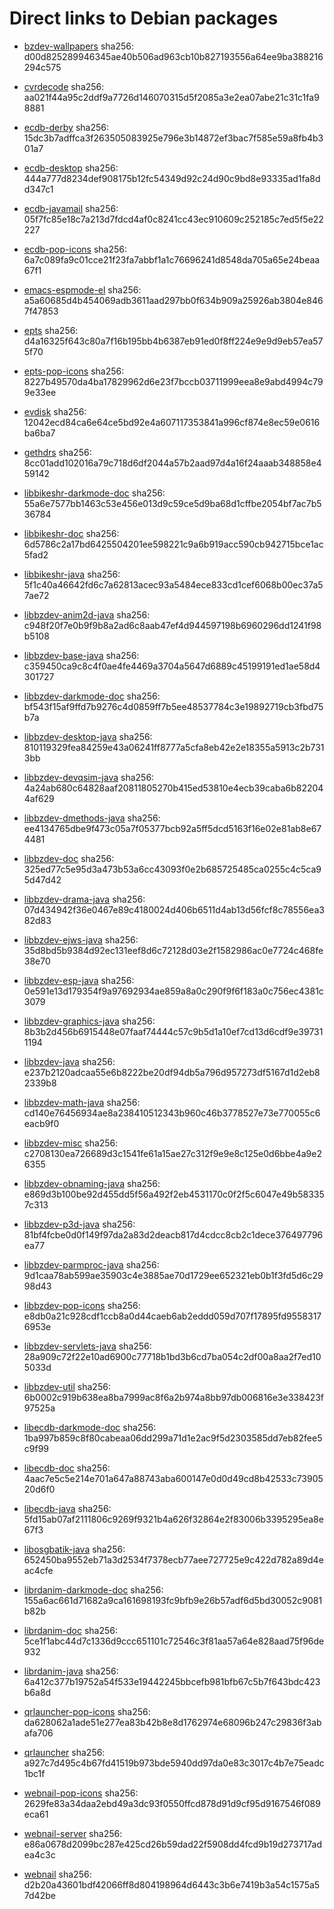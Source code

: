 # Direct links to Debian packages
 
  - [bzdev-wallpapers](./archive/pool/contrib/b/bzdev-wallpapers/bzdev-wallpapers_1.0.0_all.deb)
    sha256: d00d825289946345ae40b506ad963cb10b827193556a64ee9ba388216294c575
 
  - [cvrdecode](./archive/pool/contrib/c/cvrdecode/cvrdecode_1.2_all.deb)
    sha256: aa021f44a95c2ddf9a7726d146070315d5f2085a3e2ea07abe21c31c1fa98881
 
  - [ecdb-derby](./archive/pool/contrib/e/ecdb-derby/ecdb-derby_0.1.7_all.deb)
    sha256: 15dc3b7adffca3f263505083925e796e3b14872ef3bac7f585e59a8fb4b301a7
 
  - [ecdb-desktop](./archive/pool/contrib/e/ecdb-desktop/ecdb-desktop_0.1.7_all.deb)
    sha256: 444a777d8234def908175b12fc54349d92c24d90c9bd8e93335ad1fa8dd347c1
 
  - [ecdb-javamail](./archive/pool/contrib/e/ecdb-javamail/ecdb-javamail_0.1.7_all.deb)
    sha256: 05f7fc85e18c7a213d7fdcd4af0c8241cc43ec910609c252185c7ed5f5e22227
 
  - [ecdb-pop-icons](./archive/pool/contrib/e/ecdb-pop-icons/ecdb-pop-icons_0.1.7_all.deb)
    sha256: 6a7c089fa9c01cce21f23fa7abbf1a1c76696241d8548da705a65e24beaa67f1
 
  - [emacs-espmode-el](./archive/pool/contrib/e/emacs-espmode-el/emacs-espmode-el_1.1_all.deb)
    sha256: a5a60685d4b454069adb3611aad297bb0f634b909a25926ab3804e8467f47853
 
  - [epts](./archive/pool/contrib/e/epts/epts_1.1.31_all.deb)
    sha256: d4a16325f643c80a7f16b195bb4b6387eb91ed0f8ff224e9e9d9eb57ea575f70
 
  - [epts-pop-icons](./archive/pool/contrib/e/epts-pop-icons/epts-pop-icons_1.1.31_all.deb)
    sha256: 8227b49570da4ba17829962d6e23f7bccb03711999eea8e9abd4994c799e33ee
 
  - [evdisk](./archive/pool/contrib/e/evdisk/evdisk_1.13.1_all.deb)
    sha256: 12042ecd84ca6e64ce5bd92e4a607117353841a996cf874e8ec59e0616ba6ba7
 
  - [gethdrs](./archive/pool/contrib/g/gethdrs/gethdrs_1.1.1_all.deb)
    sha256: 8cc01add102016a79c718d6df2044a57b2aad97d4a16f24aaab348858e459142
 
  - [libbikeshr-darkmode-doc](./archive/pool/contrib/libb/libbikeshr-darkmode-doc/libbikeshr-darkmode-doc_1.4.9_all.deb)
    sha256: 55a6e7577bb1463c53e456e013d9c59ce5d9ba68d1cffbe2054bf7ac7b536784
 
  - [libbikeshr-doc](./archive/pool/contrib/libb/libbikeshr-doc/libbikeshr-doc_1.4.9_all.deb)
    sha256: 6d5786c2a17bd6425504201ee598221c9a6b919acc590cb942715bce1ac5fad2
 
  - [libbikeshr-java](./archive/pool/contrib/libb/libbikeshr-java/libbikeshr-java_1.4.9_all.deb)
    sha256: 5f1c40a46642fd6c7a62813acec93a5484ece833cd1cef6068b00ec37a57ae72
 
  - [libbzdev-anim2d-java](./archive/pool/contrib/libb/libbzdev-anim2d-java/libbzdev-anim2d-java_2.1.54_all.deb)
    sha256: c948f20f7e0b9f9b8a2ad6c8aab47ef4d944597198b6960296dd1241f98b5108
 
  - [libbzdev-base-java](./archive/pool/contrib/libb/libbzdev-base-java/libbzdev-base-java_2.1.54_all.deb)
    sha256: c359450ca9c8c4f0ae4fe4469a3704a5647d6889c45199191ed1ae58d4301727
 
  - [libbzdev-darkmode-doc](./archive/pool/contrib/libb/libbzdev-darkmode-doc/libbzdev-darkmode-doc_2.1.54_all.deb)
    sha256: bf543f15af9ffd7b9276c4d0859ff7b5ee48537784c3e19892719cb3fbd75b7a
 
  - [libbzdev-desktop-java](./archive/pool/contrib/libb/libbzdev-desktop-java/libbzdev-desktop-java_2.1.54_all.deb)
    sha256: 810119329fea84259e43a06241ff8777a5cfa8eb42e2e18355a5913c2b7313bb
 
  - [libbzdev-devqsim-java](./archive/pool/contrib/libb/libbzdev-devqsim-java/libbzdev-devqsim-java_2.1.54_all.deb)
    sha256: 4a24ab680c64828aaf20811805270b415ed53810e4ecb39caba6b822044af629
 
  - [libbzdev-dmethods-java](./archive/pool/contrib/libb/libbzdev-dmethods-java/libbzdev-dmethods-java_2.1.54_all.deb)
    sha256: ee4134765dbe9f473c05a7f05377bcb92a5ff5dcd5163f16e02e81ab8e674481
 
  - [libbzdev-doc](./archive/pool/contrib/libb/libbzdev-doc/libbzdev-doc_2.1.54_all.deb)
    sha256: 325ed77c5e95d3a473b53a6cc43093f0e2b685725485ca0255c4c5ca95d47d42
 
  - [libbzdev-drama-java](./archive/pool/contrib/libb/libbzdev-drama-java/libbzdev-drama-java_2.1.54_all.deb)
    sha256: 07d434942f36e0467e89c4180024d406b6511d4ab13d56fcf8c78556ea382d83
 
  - [libbzdev-ejws-java](./archive/pool/contrib/libb/libbzdev-ejws-java/libbzdev-ejws-java_2.1.54_all.deb)
    sha256: 35d8bd5b9384d92ec131eef8d6c72128d03e2f1582986ac0e7724c468fe38e70
 
  - [libbzdev-esp-java](./archive/pool/contrib/libb/libbzdev-esp-java/libbzdev-esp-java_2.1.54_all.deb)
    sha256: 0e591e13d179354f9a97692934ae859a8a0c290f9f6f183a0c756ec4381c3079
 
  - [libbzdev-graphics-java](./archive/pool/contrib/libb/libbzdev-graphics-java/libbzdev-graphics-java_2.1.54_all.deb)
    sha256: 8b3b2d456b6915448e07faaf74444c57c9b5d1a10ef7cd13d6cdf9e397311194
 
  - [libbzdev-java](./archive/pool/contrib/libb/libbzdev-java/libbzdev-java_2.1.54_all.deb)
    sha256: e237b2120adcaa55e6b8222be20df94db5a796d957273df5167d1d2eb82339b8
 
  - [libbzdev-math-java](./archive/pool/contrib/libb/libbzdev-math-java/libbzdev-math-java_2.1.54_all.deb)
    sha256: cd140e76456934ae8a238410512343b960c46b3778527e73e770055c6eacb9f0
 
  - [libbzdev-misc](./archive/pool/contrib/libb/libbzdev-misc/libbzdev-misc_2.1.54_all.deb)
    sha256: c2708130ea726689d3c1541fe61a15ae27c312f9e9e8c125e0d6bbe4a9e26355
 
  - [libbzdev-obnaming-java](./archive/pool/contrib/libb/libbzdev-obnaming-java/libbzdev-obnaming-java_2.1.54_all.deb)
    sha256: e869d3b100be92d455dd5f56a492f2eb4531170c0f2f5c6047e49b583357c313
 
  - [libbzdev-p3d-java](./archive/pool/contrib/libb/libbzdev-p3d-java/libbzdev-p3d-java_2.1.54_all.deb)
    sha256: 81bf4fcbe0d0f149f97da2a83d2deacb817d4cdcc8cb2c1dece376497796ea77
 
  - [libbzdev-parmproc-java](./archive/pool/contrib/libb/libbzdev-parmproc-java/libbzdev-parmproc-java_2.1.54_all.deb)
    sha256: 9d1caa78ab599ae35903c4e3885ae70d1729ee652321eb0b1f3fd5d6c2998d43
 
  - [libbzdev-pop-icons](./archive/pool/contrib/libb/libbzdev-pop-icons/libbzdev-pop-icons_2.1.54_all.deb)
    sha256: e8db0a21c928cdf1ccb8a0d44caeb6ab2eddd059d707f17895fd95583176953e
 
  - [libbzdev-servlets-java](./archive/pool/contrib/libb/libbzdev-servlets-java/libbzdev-servlets-java_2.1.54_all.deb)
    sha256: 28a909c72f22e10ad6900c77718b1bd3b6cd7ba054c2df00a8aa2f7ed105033d
 
  - [libbzdev-util](./archive/pool/contrib/libb/libbzdev-util/libbzdev-util_2.1.54_all.deb)
    sha256: 6b0002c919b638ea8ba7999ac8f6a2b974a8bb97db006816e3e338423f97525a
 
  - [libecdb-darkmode-doc](./archive/pool/contrib/libe/libecdb-darkmode-doc/libecdb-darkmode-doc_0.1.7_all.deb)
    sha256: 1ba997b859c8f80cabeaa06dd299a71d1e2ac9f5d2303585dd7eb82fee5c9f99
 
  - [libecdb-doc](./archive/pool/contrib/libe/libecdb-doc/libecdb-doc_0.1.7_all.deb)
    sha256: 4aac7e5c5e214e701a647a88743aba600147e0d0d49cd8b42533c7390520d6f0
 
  - [libecdb-java](./archive/pool/contrib/libe/libecdb-java/libecdb-java_0.1.7_all.deb)
    sha256: 5fd15ab07af2111806c9269f9321b4a626f32864e2f83006b3395295ea8e67f3
 
  - [libosgbatik-java](./archive/pool/contrib/libo/libosgbatik-java/libosgbatik-java_0.4.2_all.deb)
    sha256: 652450ba9552eb71a3d2534f7378ecb77aee727725e9c422d782a89d4eac4cfe
 
  - [librdanim-darkmode-doc](./archive/pool/contrib/libr/librdanim-darkmode-doc/librdanim-darkmode-doc_1.4.13_all.deb)
    sha256: 155a6ac661d71682a9ca161698193fc9bfb9e26b57adf6d5bd30052c9081b82b
 
  - [librdanim-doc](./archive/pool/contrib/libr/librdanim-doc/librdanim-doc_1.4.13_all.deb)
    sha256: 5ce1f1abc44d7c1336d9ccc651101c72546c3f81aa57a64e828aad75f96de932
 
  - [librdanim-java](./archive/pool/contrib/libr/librdanim-java/librdanim-java_1.4.13_all.deb)
    sha256: 6a412c377b19752a54f533e19442245bbcefb981bfb67c5b7f643bdc423b6a8d
 
  - [qrlauncher-pop-icons](./archive/pool/contrib/q/qrlauncher-pop-icons/qrlauncher-pop-icons_1.14_all.deb)
    sha256: da628062a1ade51e277ea83b42b8e8d1762974e68096b247c29836f3abafa706
 
  - [qrlauncher](./archive/pool/contrib/q/qrlauncher/qrlauncher_1.14_all.deb)
    sha256: a927c7d495c4b67fd41519b973bde5940dd97da0e83c3017c4b7e75eadc1bc1f
 
  - [webnail-pop-icons](./archive/pool/contrib/w/webnail-pop-icons/webnail-pop-icons_1.6.27_all.deb)
    sha256: 2629fe83a34daa2ebd49a3dc93f0550ffcd878d91d9cf95d9167546f089eca61
 
  - [webnail-server](./archive/pool/contrib/w/webnail-server/webnail-server_1.6.27_all.deb)
    sha256: e86a0678d2099bc287e425cd26b59dad22f5908dd4fcd9b19d273717adea4c3c
 
  - [webnail](./archive/pool/contrib/w/webnail/webnail_1.6.27_all.deb)
    sha256: d2b20a43601bdf42066ff8d804198964d6443c3b6e7419b3a54c1575a57d42be
